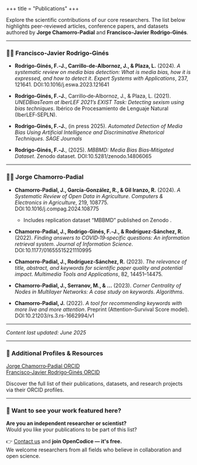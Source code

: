 +++
title = "Publications"
+++

Explore the scientific contributions of our core researchers. The list below highlights peer-reviewed articles, conference papers, and datasets authored by **Jorge Chamorro‑Padial** and **Francisco‑Javier Rodrigo‑Ginés**.

---

### 🧑‍🏫 **Francisco‑Javier Rodrigo‑Ginés**

- **Rodrigo‑Ginés, F.‑J., Carrillo‑de‑Albornoz, J., & Plaza, L.** (2024). *A systematic review on media bias detection: What is media bias, how it is expressed, and how to detect it*. _Expert Systems with Applications_, 237, 121641. DOI:10.1016/j.eswa.2023.121641   

- **Rodrigo‑Ginés, F.‑J.**, Carrillo‑de‑Albornoz, J., & Plaza, L. (2021). *UNEDBiasTeam at IberLEF 2021’s EXIST Task: Detecting sexism using bias techniques*. Ibérico de Procesamiento de Lenguaje Natural (IberLEF‑SEPLN). 

- **Rodrigo‑Ginés, F.‑J.**, (in press 2025). *Automated Detection of Media Bias Using Artificial Intelligence and Discriminative Rhetorical Techniques*. _SAGE Journals_  

- **Rodrigo‑Ginés, F.‑J.**, (2025). *MBBMD: Media Bias Bias‑Mitigated Dataset*. Zenodo dataset. DOI:10.5281/zenodo.14806065  

---

### 🧑‍💼 **Jorge Chamorro‑Padial**

- **Chamorro‑Padial, J., García‑González, R., & Gil Iranzo, R.** (2024). *A Systematic Review of Open Data in Agriculture*. _Computers & Electronics in Agriculture_, 219, 108775. DOI:10.1016/j.compag.2024.108775   
  - Includes replication dataset “MBBMD” published on Zenodo .

- **Chamorro‑Padial, J., Rodrigo‑Ginés, F.‑J., & Rodríguez‑Sánchez, R.** (2022). *Finding answers to COVID‑19‑specific questions: An information retrieval system*. _Journal of Information Science_. DOI:10.1177/01655515221110995 

- **Chamorro‑Padial, J., Rodríguez‑Sánchez, R.** (2023). *The relevance of title, abstract, and keywords for scientific paper quality and potential impact*. _Multimedia Tools and Applications_, 82, 14451–14475.   

- **Chamorro‑Padial, J., Serranov, M., & …** (2023). *Corner Centrality of Nodes in Multilayer Networks: A case study on keywords*. _Algorithms_. 

- **Chamorro‑Padial, J.** (2022). *A tool for recommending keywords with more live and more attention*. Preprint (Attention–Survival Score model). DOI:10.21203/rs.3.rs-1662994/v1 


---

*Content last updated: June 2025*

---

### 🔗 Additional Profiles & Resources

[Jorge Chamorro‑Padial ORCID](https://orcid.org/0000-0002-6334-3786)  
[Francisco‑Javier Rodrigo‑Ginés ORCID](https://orcid.org/0000-0001-6235-6860)  

Discover the full list of their publications, datasets, and research projects via their ORCID profiles.


---

### 🤝 Want to see your work featured here?

**Are you an independent researcher or scientist?**  
Would you like your publications to be part of this list?

👉 [Contact us](/contact/) and **join OpenCodice — it's free.**  
We welcome researchers from all fields who believe in collaboration and open science.

